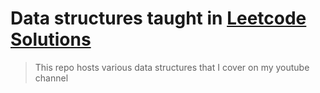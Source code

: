 # Data structures taught in <a href="https://www.youtube.com/channel/UCPiojl5DDXGJRFVYYNLj7Dg"> Leetcode Solutions </a>
> This repo hosts various data structures that I cover on my youtube channel
